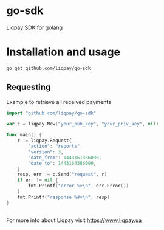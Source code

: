 # go-sdk
Liqpay SDK for golang

# Installation and usage
```bash
go get github.com/liqpay/go-sdk
```
## Requesting
Example to retrieve all received payments
```go
import "github.com/liqpay/go-sdk"

var c = liqpay.New("your_pub_key", "your_priv_key", nil)

func main() {
    r := liqpay.Request{
    	"action": "reports",
    	"version": 3,
        "date_from": 1443161386000,
        "date_to": 1443164386000,
    }
    resp, err := c.Send("request", r)
    if err != nil {
    	fmt.Printf("error %v\n", err.Error())
    }
    fmt.Printf("response %#v\n", resp)
}
```
## 
For more info about Liqpay visit https://www.liqpay.ua
